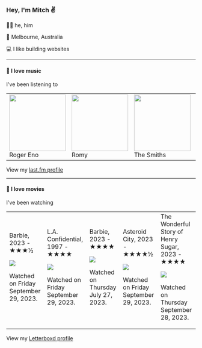 <article><h3>Hey, I&#x27;m Mitch ✌️</h3><section><p>🙆‍♂️ he, him</p><p>📍 Melbourne, Australia</p><p>💻 I like building websites</p></section><hr/><section><h4>💽 I love music</h4><p>I&#x27;ve been listening to</p><table><tbody><td><img src="https://lastfm.freetls.fastly.net/i/u/174s/a6cc85675493859cd3767066f299d95c.png" height="150px" alt="" role="presentation"/><br/>Roger Eno</td><td><img src="https://lastfm.freetls.fastly.net/i/u/174s/cbc50c0cc703c4d1d7321f27e06c26c6.png" height="150px" alt="" role="presentation"/><br/>Romy</td><td><img src="https://lastfm.freetls.fastly.net/i/u/174s/53442bc27a314142a02d2df018b4161e.png" height="150px" alt="" role="presentation"/><br/>The Smiths</td><td><img src="https://lastfm.freetls.fastly.net/i/u/174s/9b2af95b986d480884ae8f44d5b203de.png" height="150px" alt="" role="presentation"/><br/>Christina Vantzou</td><td><img src="https://lastfm.freetls.fastly.net/i/u/174s/9de43f0a02c8b0a3fe8996b3c75ad2fb.png" height="150px" alt="" role="presentation"/><br/>Tim Hecker</td></tbody></table><span>View my <a href="https://www.last.fm/user/mylsb">last.fm profile</a></span></section><hr/><section><h4>📼 I love movies</h4><p>I&#x27;ve been watching</p><table><tbody><td>Barbie, 2023 - ★★★½<br/><span> <p><img src="https://a.ltrbxd.com/resized/film-poster/2/7/7/0/6/4/277064-barbie-0-600-0-900-crop.jpg?v=1b83dc7a71"/></p> <p>Watched on Friday September 29, 2023.</p> </span></td><td>L.A. Confidential, 1997 - ★★★★<br/><span> <p><img src="https://a.ltrbxd.com/resized/sm/upload/3n/0w/ax/pt/rIXzJCAvyd3Ci8ipylDQ5wUKqwh-0-600-0-900-crop.jpg?v=40685f4e4e"/></p> <p>Watched on Friday September 29, 2023.</p> </span></td><td>Barbie, 2023 - ★★★★<br/><span> <p><img src="https://a.ltrbxd.com/resized/film-poster/2/7/7/0/6/4/277064-barbie-0-600-0-900-crop.jpg?v=1b83dc7a71"/></p> <p>Watched on Thursday July 27, 2023.</p> </span></td><td>Asteroid City, 2023 - ★★★★½<br/><span> <p><img src="https://a.ltrbxd.com/resized/film-poster/6/6/8/5/5/5/668555-asteroid-city-0-600-0-900-crop.jpg?v=700bea7fd5"/></p> <p>Watched on Friday September 29, 2023.</p> </span></td><td>The Wonderful Story of Henry Sugar, 2023 - ★★★★<br/><span> <p><img src="https://a.ltrbxd.com/resized/film-poster/8/2/9/3/6/4/829364-the-wonderful-story-of-henry-sugar-0-600-0-900-crop.jpg?v=887a913aa6"/></p> <p>Watched on Thursday September 28, 2023.</p> </span></td></tbody></table><span>View my <a href="https://letterboxd.com/myslab/">Letterboxd profile</a></span></section></article>